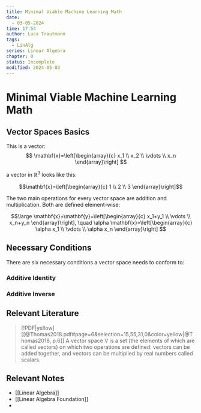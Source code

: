 ```yaml
---
title: Minimal Viable Machine Learning Math
date:
  - 03-05-2024
time: 17:54
author: Luca Trautmann
tags:
  - LinAlg
series: Linear Algebra
chapter: 0
status: Incomplete
modified: 2024-05-03
---
```

# Minimal Viable Machine Learning Math
## Vector Spaces Basics
This is a vector:
$$
\mathbf{x}=\left[\begin{array}{c}
x_1 \\
x_2 \\
\vdots \\
x_n 
\end{array}\right]
$$

a vector in $\mathbb{R}^3$ looks like this:

$$\mathbf{x}=\left[\begin{array}{c}
1 \\
2 \\
3
\end{array}\right]$$


The two main operations for every vector space are addition and multiplication. Both are defined element-wise:

$$\large
\mathbf{x}+\mathbf{y}=\left[\begin{array}{c}
x_1+y_1 \\
\vdots \\
x_n+y_n
\end{array}\right], \quad \alpha \mathbf{x}=\left[\begin{array}{c}
\alpha x_1 \\
\vdots \\
\alpha x_n
\end{array}\right]
$$

## Necessary Conditions
There are six necessary conditions a vector space needs to conform to:

### Additive Identity

### Additive Inverse



## Relevant Literature

> [!PDF|yellow] [[@Thomas2018.pdf#page=6&selection=15,55,31,0&color=yellow|@Thomas2018, p.6]]
> A vector space V is a set (the elements of which are called vectors) on which two operations are defined: vectors can be added together, and vectors can be multiplied by real numbers called scalars.


## Relevant Notes
- [[Linear Algebra]]
- [[Linear Algebra Foundation]]
- 